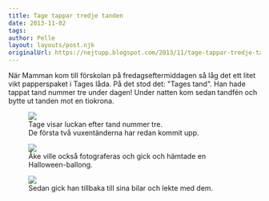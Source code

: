 ```yaml
---
title: Tage tappar tredje tanden
date: 2013-11-02
tags: 	
author: Pelle
layout: layouts/post.njk
originalUrl: https://nejtupp.blogspot.com/2013/11/tage-tappar-tredje-tanden.html
---
```


När Mamman kom till förskolan på fredagseftermiddagen så låg det ett litet vikt papperspaket i Tages låda. På det stod det: "Tages tand". Han hade tappat tand nummer tre under dagen! Under natten kom sedan tandfén och bytte ut tanden mot en tiokrona.

<figure>
	<img src="../../../../img/Familjen+hemma-PERK2115.jpg">
	<figcaption>Tage visar luckan efter tand nummer tre. <br>De första två vuxentänderna har redan kommit upp.</figcaption>
</figure>



<figure>
	<img src="../../../../img/Familjen+hemma-PERK2084.jpg">
	<figcaption>Åke ville också fotograferas och gick och hämtade en Halloween-ballong.</figcaption>
</figure>

<figure>
	<img src="../../../../img/Familjen+hemma-PERK2092.jpg">
	<figcaption>Sedan gick han tillbaka till sina bilar och lekte med dem.</figcaption>
</figure><br>
